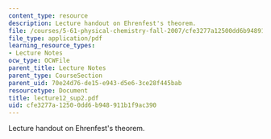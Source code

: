 ```yaml
---
content_type: resource
description: Lecture handout on Ehrenfest's theorem.
file: /courses/5-61-physical-chemistry-fall-2007/cfe3277a12500dd6b948911b1f9ac390_lecture12_sup2.pdf
file_type: application/pdf
learning_resource_types:
- Lecture Notes
ocw_type: OCWFile
parent_title: Lecture Notes
parent_type: CourseSection
parent_uid: 70e24d76-de15-e943-d5e6-3ce28f445bab
resourcetype: Document
title: lecture12_sup2.pdf
uid: cfe3277a-1250-0dd6-b948-911b1f9ac390
---
```

Lecture handout on Ehrenfest's theorem.

